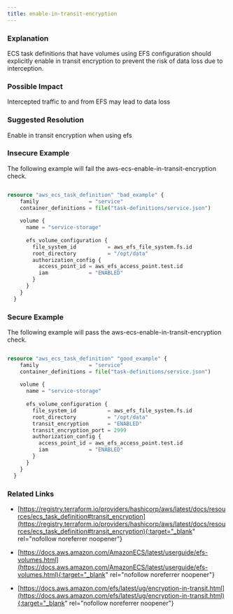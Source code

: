 ```yaml
---
title: enable-in-transit-encryption
---
```


### Explanation


ECS task definitions that have volumes using EFS configuration should explicitly enable in transit encryption to prevent the risk of data loss due to interception.


### Possible Impact
Intercepted traffic to and from EFS may lead to data loss

### Suggested Resolution
Enable in transit encryption when using efs


### Insecure Example

The following example will fail the aws-ecs-enable-in-transit-encryption check.

```terraform

resource "aws_ecs_task_definition" "bad_example" {
	family                = "service"
	container_definitions = file("task-definitions/service.json")
  
	volume {
	  name = "service-storage"
  
	  efs_volume_configuration {
		file_system_id          = aws_efs_file_system.fs.id
		root_directory          = "/opt/data"
		authorization_config {
		  access_point_id = aws_efs_access_point.test.id
		  iam             = "ENABLED"
		}
	  }
	}
  }

```



### Secure Example

The following example will pass the aws-ecs-enable-in-transit-encryption check.

```terraform

resource "aws_ecs_task_definition" "good_example" {
	family                = "service"
	container_definitions = file("task-definitions/service.json")
  
	volume {
	  name = "service-storage"
  
	  efs_volume_configuration {
		file_system_id          = aws_efs_file_system.fs.id
		root_directory          = "/opt/data"
		transit_encryption      = "ENABLED"
		transit_encryption_port = 2999
		authorization_config {
		  access_point_id = aws_efs_access_point.test.id
		  iam             = "ENABLED"
		}
	  }
	}
  }

```




### Related Links


- [https://registry.terraform.io/providers/hashicorp/aws/latest/docs/resources/ecs_task_definition#transit_encryption](https://registry.terraform.io/providers/hashicorp/aws/latest/docs/resources/ecs_task_definition#transit_encryption){:target="_blank" rel="nofollow noreferrer noopener"}

- [https://docs.aws.amazon.com/AmazonECS/latest/userguide/efs-volumes.html](https://docs.aws.amazon.com/AmazonECS/latest/userguide/efs-volumes.html){:target="_blank" rel="nofollow noreferrer noopener"}

- [https://docs.aws.amazon.com/efs/latest/ug/encryption-in-transit.html](https://docs.aws.amazon.com/efs/latest/ug/encryption-in-transit.html){:target="_blank" rel="nofollow noreferrer noopener"}


